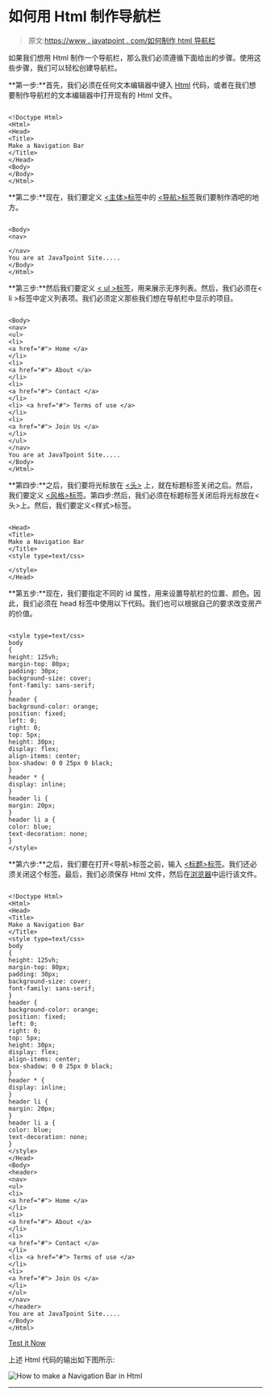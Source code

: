 # 如何用 Html 制作导航栏

> 原文:[https://www . javatpoint . com/如何制作 html 导航栏](https://www.javatpoint.com/how-to-make-a-navigation-bar-in-html)

如果我们想用 Html 制作一个导航栏，那么我们必须遵循下面给出的步骤。使用这些步骤，我们可以轻松创建导航栏。

**第一步:**首先，我们必须在任何文本编辑器中键入 [Html](https://www.javatpoint.com/html-tutorial) 代码，或者在我们想要制作导航栏的文本编辑器中打开现有的 Html 文件。

```

<!Doctype Html>
<Html>   
<Head>    
<Title>   
Make a Navigation Bar
</Title>
</Head>
<Body> 
</Body> 
</Html>

```

**第二步:**现在，我们要定义 [<主体>标签](https://www.javatpoint.com/html-body-tag)中的 [<导航>标签](https://www.javatpoint.com/html-nav-tag)我们要制作酒吧的地方。

```

<Body> 
<nav>

</nav>
You are at JavaTpoint Site.....
</Body> 
</Html>

```

**第三步:**然后我们要定义 [< ul >标签](https://www.javatpoint.com/html-unordered-list)，用来展示无序列表。然后，我们必须在< li >标签中定义列表项。我们必须定义那些我们想在导航栏中显示的项目。

```

<Body> 
<nav>
<ul>
<li>
<a href="#"> Home </a>
</li>
<li>
<a href="#"> About </a>
</li>
<li>
<a href="#"> Contact </a>
</li>
<li> <a href="#"> Terms of use </a>
</li>
<li>
<a href="#"> Join Us </a>
</li>
</ul>
</nav>
You are at JavaTpoint Site.....
</Body> 
</Html>

```

**第四步:**之后，我们要将光标放在 [<头>](https://www.javatpoint.com/html-head) 上，就在标题标签关闭之后。然后，我们要定义 [<风格>标签](https://www.javatpoint.com/html-style)。第四步:然后，我们必须在标题标签关闭后将光标放在<头>上。然后，我们要定义<样式>标签。

```

<Head>    
<Title>   
Make a Navigation Bar
</Title>
<style type=text/css> 

</style> 
</Head>

```

**第五步:**现在，我们要指定不同的 id 属性，用来设置导航栏的位置、颜色。因此，我们必须在 head 标签中使用以下代码。我们也可以根据自己的要求改变房产的价值。

```

<style type=text/css> 
body 
{
height: 125vh;
margin-top: 80px;
padding: 30px;
background-size: cover;
font-family: sans-serif;
}
header {
background-color: orange;
position: fixed;
left: 0;
right: 0;
top: 5px;
height: 30px;
display: flex;
align-items: center;
box-shadow: 0 0 25px 0 black;
}
header * {
display: inline;
}
header li {
margin: 20px;
}
header li a {
color: blue;
text-decoration: none;
}
</style> 

```

**第六步:**之后，我们要在打开<导航>标签之前，输入 [<标题>标签](https://www.javatpoint.com/html-header-tag)。我们还必须关闭这个标签。最后，我们必须保存 Html 文件，然后在[浏览器](https://www.javatpoint.com/browsers)中运行该文件。

```

<!Doctype Html>
<Html>   
<Head>    
<Title>   
Make a Navigation Bar
</Title>
<style type=text/css> 
body 
{
height: 125vh;
margin-top: 80px;
padding: 30px;
background-size: cover;
font-family: sans-serif;
}
header {
background-color: orange;
position: fixed;
left: 0;
right: 0;
top: 5px;
height: 30px;
display: flex;
align-items: center;
box-shadow: 0 0 25px 0 black;
}
header * {
display: inline;
}
header li {
margin: 20px;
}
header li a {
color: blue;
text-decoration: none;
}
</style> 
</Head>
<Body> 
<header>
<nav>
<ul>
<li>
<a href="#"> Home </a>
</li>
<li>
<a href="#"> About </a>
</li>
<li>
<a href="#"> Contact </a>
</li>
<li> <a href="#"> Terms of use </a>
</li>
<li>
<a href="#"> Join Us </a>
</li>
</ul>
</nav>
</header>
You are at JavaTpoint Site.....
</Body> 
</Html>

```

[Test it Now](https://www.javatpoint.com/oprweb/test.jsp?filename=how-to-make-a-navigation-bar-in-html1)

上述 Html 代码的输出如下图所示:

![How to make a Navigation Bar in Html](../Images/0de1232c89e8a38f3a78cb9b2ab63856.png)

* * *